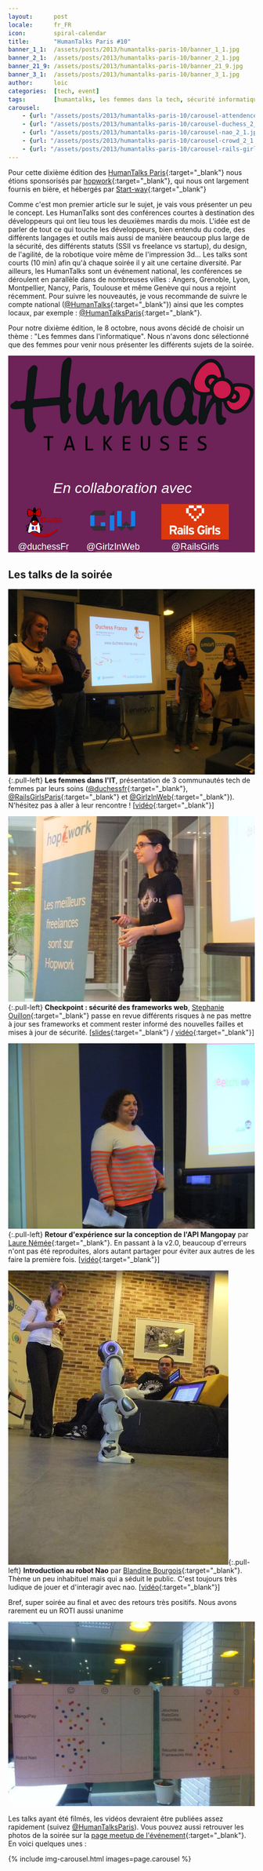 ```yaml
---
layout:      post
locale:      fr_FR
icon:        spiral-calendar
title:       "HumanTalks Paris #10"
banner_1_1:  /assets/posts/2013/humantalks-paris-10/banner_1_1.jpg
banner_2_1:  /assets/posts/2013/humantalks-paris-10/banner_2_1.jpg
banner_21_9: /assets/posts/2013/humantalks-paris-10/banner_21_9.jpg
banner_3_1:  /assets/posts/2013/humantalks-paris-10/banner_3_1.jpg
author:      loic
categories:  [tech, event]
tags:        [humantalks, les femmes dans la tech, sécurité informatique, api, nao]
carousel:
    - {url: "/assets/posts/2013/humantalks-paris-10/carousel-attendence_2_1.jpg"}
    - {url: "/assets/posts/2013/humantalks-paris-10/carousel-duchess_2_1.jpg"}
    - {url: "/assets/posts/2013/humantalks-paris-10/carousel-nao_2_1.jpg"}
    - {url: "/assets/posts/2013/humantalks-paris-10/carousel-crowd_2_1.jpg"}
    - {url: "/assets/posts/2013/humantalks-paris-10/carousel-rails-girls_2_1.jpg"}
---
```


Pour cette dixième édition des [HumanTalks Paris](https://gospeak.io/groups/humantalks-paris/events/2013_10){:target="_blank"}
nous étions sponsorisés par [hopwork](http://www.hopwork.com){:target="_blank"}, qui nous ont largement fournis en bière,
et hébergés par [Start-way](https://www.start-way.com){:target="_blank"} <i class="emoji smile"></i>

Comme c'est mon premier article sur le sujet, je vais vous présenter un peu le concept.
Les HumanTalks sont des conférences courtes à destination des développeurs qui ont lieu tous les deuxièmes mardis du mois.
L'idée est de parler de tout ce qui touche les développeurs, bien entendu du code, des différents langages et outils mais aussi de manière beaucoup plus large
de la sécurité, des différents statuts (SSII vs freelance vs startup), du design, de l'agilité, de la robotique voire même de l'impression 3d...
Les talks sont courts (10 min) afin qu'à chaque soirée il y ait une certaine diversité.
Par ailleurs, les HumanTalks sont un événement national, les conférences se déroulent en parallèle dans de nombreuses villes :
Angers, Grenoble, Lyon, Montpellier, Nancy, Paris, Toulouse et même Genève qui nous a rejoint récemment.
Pour suivre les nouveautés, je vous recommande de suivre le compte national ([@HumanTalks](https://twitter.com/humantalks){:target="_blank"})
ainsi que les comptes locaux, par exemple : [@HumanTalksParis](https://twitter.com/humantalksparis){:target="_blank"}.

Pour notre dixième édition, le 8 octobre, nous avons décidé de choisir un thème : "Les femmes dans l'informatique".
Nous n'avons donc sélectionné que des femmes pour venir nous présenter les différents sujets de la soirée.

![HumanTalks spécial femme dans la tech](/assets/posts/2013/humantalks-paris-10/humantalkeuses.png)

## Les talks de la soirée

![Les femmes dans la tech](/assets/posts/2013/humantalks-paris-10/les-femmes-dans-la-tech.jpeg){:.pull-left}
**Les femmes dans l'IT**, présentation de 3 communautés tech de femmes par leurs soins ([@duchessfr](https://twitter.com/duchessfr){:target="_blank"},
[@RailsGirlsParis](https://twitter.com/RailsGirlsParis){:target="_blank"} et [@GirlzInWeb](https://twitter.com/GirlzInWeb){:target="_blank"}).
N'hésitez pas à aller à leur rencontre ! [[vidéo](https://www.youtube.com/watch?v=WhOIBTpWAvA){:target="_blank"}]

![Checkpoint : sécurité des frameworks web par Stephanie Ouillon](/assets/posts/2013/humantalks-paris-10/point-sur-la-securite-web.jpeg){:.pull-left}
**Checkpoint : sécurité des frameworks web**, [Stephanie Ouillon](https://twitter.com/arroway53c){:target="_blank"} passe en revue différents risques
à ne pas mettre à jour ses frameworks et comment rester informé des nouvelles failles et mises à jour de sécurité.
[[slides](https://fr.slideshare.net/steph_ouillon/human-talksparis-securiteframeworksweb){:target="_blank"} / [vidéo](https://www.youtube.com/watch?v=AcvaUhGyTVk){:target="_blank"}]

![Retour d'expérience sur la conception de l'API Mangopay par Laure Némée](/assets/posts/2013/humantalks-paris-10/rex-conception-api-mangopay.jpeg){:.pull-left}
**Retour d'expérience sur la conception de l'API Mangopay** par [Laure Némée](https://twitter.com/Zazoun){:target="_blank"}.
En passant à la v2.0, beaucoup d'erreurs n'ont pas été reproduites, alors autant partager pour éviter aux autres de les faire la première fois.
[[vidéo](https://www.youtube.com/watch?v=A_A3gm11Ttc){:target="_blank"}]

![Introduction au robot Nao par Blandine Bourgois](/assets/posts/2013/humantalks-paris-10/introduction-au-robot-nao.jpeg){:.pull-left}
**Introduction au robot Nao** par [Blandine Bourgois](https://twitter.com/bbourgois){:target="_blank"}.
Thème un peu inhabituel mais qui a séduit le public. C'est toujours très ludique de jouer et d'interagir avec nao.
[[vidéo](https://www.youtube.com/watch?v=uWpnYTti48s){:target="_blank"}]

Bref, super soirée au final et avec des retours très positifs. Nous avons rarement eu un ROTI aussi unanime <i class="emoji happy"></i>

![ROTI de la soirée](/assets/posts/2013/humantalks-paris-10/roti.jpg)

Les talks ayant été filmés, les vidéos devraient être publiées assez rapidement (suivez [@HumanTalksParis](https://twitter.com/humantalksparis)).
Vous pouvez aussi retrouver les photos de la soirée sur la [page meetup de l'événement](https://www.meetup.com/fr-FR/HumanTalks-Paris/events/142883912){:target="_blank"}.
En voici quelques unes :

{% include img-carousel.html images=page.carousel %}
